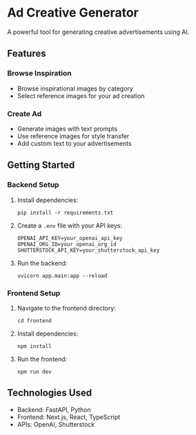 # Ad Creative Generator

A powerful tool for generating creative advertisements using AI.

## Features

### Browse Inspiration
- Browse inspirational images by category
- Select reference images for your ad creation

### Create Ad
- Generate images with text prompts
- Use reference images for style transfer
- Add custom text to your advertisements

## Getting Started

### Backend Setup
1. Install dependencies:
   ```
   pip install -r requirements.txt
   ```
2. Create a `.env` file with your API keys:
   ```
   OPENAI_API_KEY=your_openai_api_key
   OPENAI_ORG_ID=your_openai_org_id
   SHUTTERSTOCK_API_KEY=your_shutterstock_api_key
   ```
3. Run the backend:
   ```
   uvicorn app.main:app --reload
   ```

### Frontend Setup
1. Navigate to the frontend directory:
   ```
   cd frontend
   ```
2. Install dependencies:
   ```
   npm install
   ```
3. Run the frontend:
   ```
   npm run dev
   ```

## Technologies Used
- Backend: FastAPI, Python
- Frontend: Next.js, React, TypeScript
- APIs: OpenAI, Shutterstock
